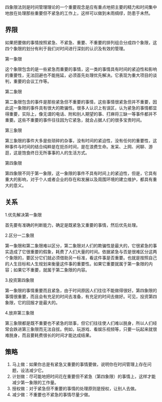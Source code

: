 四象限法则是时间管理理论的一个重要观念是应有重点地把主要的精力和时间集中地放在处理那些重要但不紧急的工作上，这样可以做到未雨绸缪，防患于未然。
## 界限
如果把要做的事情按照紧急、不紧急、重要、不重要的排列组合分成四个象限，这四个象限的划分有利于我们对时间进行深刻的认识及有效的管理。

第一象限

这个象限包含的是一些紧急而重要的事情，这一类的事情具有时间的紧迫性和影响的重要性，无法回避也不能拖延，必须首先处理优先解决。它表现为重大项目的谈判，重要的会议工作等。

第二象限

第二象限包含的事件是那些紧急但不重要的事情，这些事情很紧急但并不重要，因此这一象限的事件具有很大的欺骗性。很多人认识上有误区，认为紧急的事情都显得重要，实际上，像无谓的电话、附和别人期望的事、打麻将三缺一等事件都并不重要。这些不重要的事件往往因为它紧急，就会占据人们的很多宝贵时间。

第三象限

第三象限的事件大多是些琐碎的杂事，没有时间的紧迫性，没有任何的重要性，这种事件与时间的结合纯粹是在扼杀时间，是在浪费生命。发呆、上网、闲聊、游逛，这是饱食终日无所事事的人的生活方式。

第四象限

第四象限不同于第一象限，这一象限的事件不具有时间上的紧迫性，但是，它具有重大的影响，对于个人或者企业的存在和发展以及周围环境的建立维护，都具有重大的意义。
## 关系
1.优先解决第一象限

首先要有准确的判断能力，确定是既紧急又重要的事情，然后优先处理。

2.区分一二象限

第一象限和第二象限难以区分，第二象限对人们的欺骗性是最大的，它很紧急的事实造成了它很重要的假象，耗费了人们大量的时间。依据紧急与否是很难区分这两个象限的，要区分它们就必须借助另一标准，看这件事是否重要。也就是按照自己的人生目标和人生规划来衡量这件事的重要性。如果它重要就属于第一象限的内容；如果它不重要，就属于第二象限的内容。

3.投资第四象限

第一象限的事情重要而且紧急，由于时间原因人们往往不能做得很好。第四象限的事情很重要，而且会有充足的时间去准备，有充足的时间去做好。可见，投资第四象限，它的回报才是最大的。

4.放弃第三象限

第三象限都是既不重要也不紧急的琐事，但它们往往使人们难以脱身，所以人们经常会跌进第三象限而无法自拔。例如，玩游戏、看娱乐视频等，只要一玩起来就很难脱身，而且要耗费很长的时间才能达成结果。
## 策略
1.  马上做：如果你总是有紧急又重要的事情要做，说明你在时间管理上存在问题，设法减少它。
2.  计划做：尽可能地把时间花在重要但不紧急（第四象限）的事情上，这样才能减少第一象限的工作量。
3.  授权做：对于紧急但不重要的事情的处理原则是授权，让别人去做。
4.  减少做：不重要也不紧急的事情尽量少做。